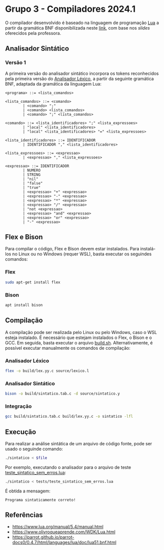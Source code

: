 # Grupo 3 - Compiladores 2024.1

O compilador desenvolvido é baseado na linguagem de programação [Lua](https://www.lua.org/manual/5.1/manual.html) a partir da gramática BNF disponibilizada neste [link](https://parrot.github.io/parrot-docs0/0.4.7/html/languages/lua/doc/lua51.bnf.html), com base nos *slides* oferecidos pela professora.

## Analisador Sintático

### Versão 1

A primeira versão do analisador sintático incorpora os tokens reconhecidos pela primeira versão do [Analisador Léxico](source/lexico.l), a partir da seguinte gramática BNF, adaptada da gramática da linguagem Lua:

```bnf
<programa> ::= <lista_comandos>

<lista_comandos> ::= <comando>
        | <comando> ";"
        | <comando> <lista_comandos>
        | <comando> ";" <lista_comandos>

<comando> ::= <lista_identificadores> ";" <lista_expressoes>
        | "local" <lista_identificadores> 
        | "local" <lista_identificadores> "=" <lista_expressoes>

<lista_identificadores> ::= IDENTIFICADOR
        | IDENTIFICADOR "," <lista_identificadores>

<lista_expressoes> ::= <expressao>
        | <expressao> "," <lista_expressoes>

<expressao> ::= IDENTIFICADOR
        | NUMERO
        | STRING
        | "nil"
        | "false"
        | "true"
        | <expressao> "+" <expressao>
        | <expressao> "-" <expressao>
        | <expressao> "*" <expressao>
        | <expressao> "/" <expressao>
        | "not <expressao>
        | <expressao> "and" <expressao>
        | <expressao> "or" <expressao>
        | "-" <expressao>
```

## Flex e Bison

Para compilar o código, Flex e Bison devem estar instalados. Para instalá-los no Linux ou no Windows (requer WSL), basta executar os seguindes comandos:

### Flex

```bash
sudo apt-get install flex
```

### Bison

```bash
apt install bison
```

## Compilação

A compilação pode ser realizada pelo Linux ou pelo Windows, caso o WSL esteja instalado. É necessário que estejam instalados o Flex, o Bison e o GCC. Em seguida, basta executar o arquivo [build.sh](./build.sh). Alternativamente, é possível executar manualmente os comandos de compilação:

### Analisador Léxico

```bash
flex -o build/lex.yy.c source/lexico.l
```

### Analisador Sintático

```bash
bison -o build/sintatico.tab.c -d source/sintatico.y
```

### Integração

```bash
gcc build/sintatico.tab.c build/lex.yy.c -o sintatico -lfl
```

## Execução

Para realizar a análise sintática de um arquivo de código fonte, pode ser usado o seguinde comando:

```bash
./sintatico < $file
```

Por exemplo, executando o analisador para o arquivo de teste [teste_sintatico_sem_erros.lua](/tests/teste_sintatico_sem_erros.lua):

```bash
./sintatico < tests/teste_sintatico_sem_erros.lua
```

É obtida a mensagem:

`Programa sintaticamente correto!`

## Referências

- https://www.lua.org/manual/5.4/manual.html
- https://www.olivroqueaprende.com/WDK/Lua.html
- https://parrot.github.io/parrot-docs0/0.4.7/html/languages/lua/doc/lua51.bnf.html
